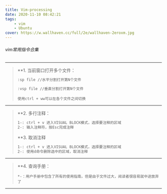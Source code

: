 ```yaml
---
title: Vim-processing
date: 2020-11-10 08:42:21
tags:
	- vim
	- Ubuntu
cover: https://w.wallhaven.cc/full/2e/wallhaven-2eroxm.jpg
---
```


###### vim常用指令合集

---



> **1. 当前窗口打开多个文件：
>
> ```sh
> :sp file //水平分割打开第N个文件
> ```
>
> ```sh
> :vsp file //垂直分割打开第N个文件
> ```
>
> `使用ctrl + ww可以在各个文件之间切换`



---



> **2. 多行注释：
>
> ```sh
> 1-: ctrl + v 进入VISUAL BLOCK模式，选择要注释的区域
> 2-: 输入注释符，按Esc完成注释
> ```
>
> **3. 取消注释
>
> ```sh
> 1-: ctrl + v 进入VISUAL BLOCK模式，选择要注释的区域
> 2-: 使用d命令删除选中的区域，取消注释
> ```



---

> **4. 查询手册：
>
> ```
> *-：用户手册中包含了所有的使用指南，但是由于文件过大，阅读者很容易就中途放弃了
> ```
>
> 

---

